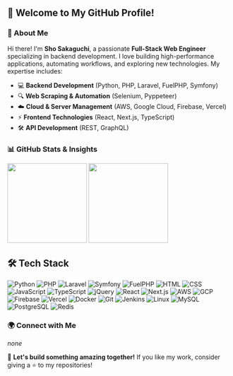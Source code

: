 ## 👋 Welcome to My GitHub Profile!

### 🚀 About Me
Hi there! I'm **Sho Sakaguchi**, a passionate **Full-Stack Web Engineer** specializing in backend development. I love building high-performance applications, automating workflows, and exploring new technologies. My expertise includes:

- 💻 **Backend Development** (Python, PHP, Laravel, FuelPHP, Symfony)
- 🔍 **Web Scraping & Automation** (Selenium, Pyppeteer)
- ☁️ **Cloud & Server Management** (AWS, Google Cloud, Firebase, Vercel)
- ⚡ **Frontend Technologies** (React, Next.js, TypeScript)
- 🛠 **API Development** (REST, GraphQL)

### 📊 GitHub Stats & Insights
<div>
  <img height="180px" src="https://github-readme-stats-clone-hla9.vercel.app/api?username=shossss&show_icons=true&theme=radical&token=PAT_1" />
  <img height="180px" src="https://github-readme-stats-clone-hla9.vercel.app/api/top-langs/?username=shossss&layout=compact&theme=radical&token=PAT_1" />
</div>

## 🛠 Tech Stack

![Python](https://img.shields.io/badge/Python-3776AB?style=flat&logo=python&logoColor=white)
![PHP](https://img.shields.io/badge/PHP-777BB4?style=flat&logo=php&logoColor=white)
![Laravel](https://img.shields.io/badge/Laravel-FF2D20?style=flat&logo=laravel&logoColor=white)
![Symfony](https://img.shields.io/badge/Symfony-000000?style=flat&logo=symfony&logoColor=white)
![FuelPHP](https://img.shields.io/badge/FuelPHP-365DAB?style=flat&logo=fuelphp&logoColor=white)
![HTML](https://img.shields.io/badge/HTML5-E34F26?style=flat&logo=html5&logoColor=white)
![CSS](https://img.shields.io/badge/CSS3-1572B6?style=flat&logo=css3&logoColor=white)
![JavaScript](https://img.shields.io/badge/JavaScript-F7DF1E?style=flat&logo=javascript&logoColor=black)
![TypeScript](https://img.shields.io/badge/TypeScript-3178C6?style=flat&logo=typescript&logoColor=white)
![jQuery](https://img.shields.io/badge/jQuery-0769AD?style=flat&logo=jquery&logoColor=white)
![React](https://img.shields.io/badge/React-61DAFB?style=flat&logo=react&logoColor=black)
![Next.js](https://img.shields.io/badge/Next.js-000000?style=flat&logo=next.js&logoColor=white)
![AWS](https://img.shields.io/badge/AWS-232F3E?style=flat&logo=amazonaws&logoColor=white)
![GCP](https://img.shields.io/badge/GCP-4285F4?style=flat&logo=googlecloud&logoColor=white)
![Firebase](https://img.shields.io/badge/Firebase-FFCA28?style=flat&logo=firebase&logoColor=black)
![Vercel](https://img.shields.io/badge/Vercel-000000?style=flat&logo=vercel&logoColor=white)
![Docker](https://img.shields.io/badge/Docker-2496ED?style=flat&logo=docker&logoColor=white)
![Git](https://img.shields.io/badge/Git-F05032?style=flat&logo=git&logoColor=white)
![Jenkins](https://img.shields.io/badge/Jenkins-D24939?style=flat&logo=jenkins&logoColor=white)
![Linux](https://img.shields.io/badge/Linux-FCC624?style=flat&logo=linux&logoColor=black)
![MySQL](https://img.shields.io/badge/MySQL-4479A1?style=flat&logo=mysql&logoColor=white)
![PostgreSQL](https://img.shields.io/badge/PostgreSQL-336791?style=flat&logo=postgresql&logoColor=white)
![Redis](https://img.shields.io/badge/Redis-DC382D?style=flat&logo=redis&logoColor=white)



### 🌍 Connect with Me
_none_

🚀 **Let's build something amazing together!** If you like my work, consider giving a ⭐️ to my repositories!
